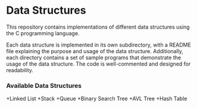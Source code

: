 # Data Structures
This repository contains implementations of different data structures using the C programming language.</br>

Each data structure is implemented in its own subdirectory, with a README file explaining the purpose and usage of the data structure. Additionally, each directory contains a set of sample programs that demonstrate the usage of the data structure. The code is well-commented and designed for readability.

<h3> Available Data Structures</h3>

+Linked List
+Stack
+Queue
+Binary Search Tree
+AVL Tree
+Hash Table
